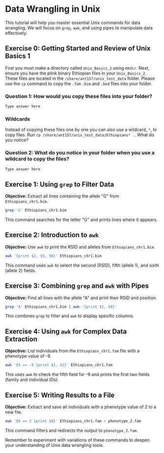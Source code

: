 
# Data Wrangling in Unix

This tutorial will help you master essential Unix commands for data wrangling. We will focus on `grep`, `awk`, and using pipes to manipulate data effectively. 

## Exercise 0: Getting Started and Review of Unix Basics 1

First you must make a directory called `Unix_Basics_2` using `mkdir`. Next, ensure you have the plink binary Ethiopian files in your `Unix_Basics_2`.  These files are located
in the `/share/ant157/unix_test_data` folder. Please use the `cp` command to copy the `.fam` `.bim` and `.bed` files into your folder. 

### Question 1: How would you copy these files into your folder?
```bash
Type answer here
```

### Wildcards

Instead of copying these files one by one you can also use a wildcard, `*`, to copy files. Run `cp /share/ant157/unix_test_data/Ethiopians* .`. What do you notice? 

### Question 2: What do you notice in your folder when you use a wildcard to copy the files? 
```bash
Type answer here
```

## Exercise 1: Using `grep` to Filter Data

**Objective:** Extract all lines containing the allele "G" from `Ethiopians_chr1.bim`.

```bash
grep 'G' Ethiopians_chr1.bim
```

This command searches for the letter "G" and prints lines where it appears.

## Exercise 2: Introduction to `awk`

**Objective:** Use `awk` to print the RSID and alleles from `Ethiopians_chr1.bim`.

```bash
awk '{print $2, $5, $6}' Ethiopians_chr1.bim
```

This command uses `awk` to select the second (RSID), fifth (allele 1), and sixth (allele 2) fields.

## Exercise 3: Combining `grep` and `awk` with Pipes

**Objective:** Find all lines with the allele "A" and print their RSID and position.

```bash
grep 'A' Ethiopians_chr1.bim | awk '{print $2, $4}'
```

This combines `grep` to filter and `awk` to display specific columns.

## Exercise 4: Using `awk` for Complex Data Extraction

**Objective:** List individuals from the `Ethiopians_chr1.fam` file with a phenotype value of -9.

```bash
awk '$5 == -9 {print $1, $2}' Ethiopians_chr1.fam
```

This uses `awk` to check the fifth field for -9 and prints the first two fields (family and individual IDs).

## Exercise 5: Writing Results to a File

**Objective:** Extract and save all individuals with a phenotype value of 2 to a new file.

```bash
awk '$5 == 2 {print $0}' Ethiopians_chr1.fam > phenotype_2.fam
```

This command filters and redirects the output to `phenotype_2.fam`.

Remember to experiment with variations of these commands to deepen your understanding of Unix data wrangling tools.
```
